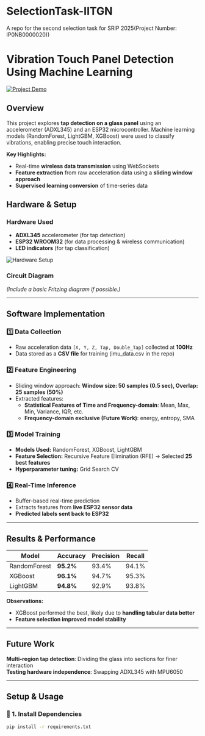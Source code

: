 # SelectionTask-IITGN
A repo for the second selection task for SRIP 2025(Project Number: IP0NB0000020))

# **Vibration Touch Panel Detection Using Machine Learning**  

[![Project Demo](link-to-demo-gif)](link-to-full-video)  <!-- Add this if possible -->

## **Overview**
This project explores **tap detection on a glass panel** using an accelerometer (ADXL345) and an ESP32 microcontroller. Machine learning models (RandomForest, LightGBM, XGBoost) were used to classify vibrations, enabling precise touch interaction.

**Key Highlights:**
- Real-time **wireless data transmission** using WebSockets  
- **Feature extraction** from raw acceleration data using a **sliding window approach**  
- **Supervised learning conversion** of time-series data  

## **Hardware & Setup**
### **Hardware Used**
- **ADXL345** accelerometer (for tap detection)  
- **ESP32 WROOM32** (for data processing & wireless communication)  
- **LED indicators** (for tap classification)  

![Hardware Setup](link-to-image)  <!-- Add a clear image -->

### **Circuit Diagram**
*(Include a basic Fritzing diagram if possible.)*

---

## **Software Implementation**
### **1️⃣ Data Collection**
- Raw acceleration data `[X, Y, Z, Tap, Double_Tap]` collected at **100Hz**  
- Data stored as a **CSV file** for training (imu_data.csv in the repo) 

### **2️⃣ Feature Engineering**
- Sliding window approach: **Window size: 50 samples (0.5 sec), Overlap: 25 samples (50%)**  
- Extracted features:
  - **Statistical Features of Time and Frequency-domain**: Mean, Max, Min, Variance, IQR, etc.
  - **Frequency-domain exclusive (Future Work)**: energy, entropy, SMA 

### **3️⃣ Model Training**
- **Models Used:** RandomForest, XGBoost, LightGBM  
- **Feature Selection:** Recursive Feature Elimination (RFE) → Selected **25 best features**  
- **Hyperparameter tuning:** Grid Search CV 

### **4️⃣ Real-Time Inference**
- Buffer-based real-time prediction  
- Extracts features from **live ESP32 sensor data**  
- **Predicted labels sent back to ESP32**
---

## **Results & Performance**
| Model | Accuracy | Precision | Recall |
|--------|----------|-----------|--------|
| RandomForest | **95.2%** | 93.4% | 94.1% |
| XGBoost | **96.1%** | 94.7% | 95.3% |
| LightGBM | **94.8%** | 92.9% | 93.8% |

 **Observations:**
- XGBoost performed the best, likely due to **handling tabular data better**  
- **Feature selection improved model stability**  

---

## **Future Work**
 **Multi-region tap detection**: Dividing the glass into sections for finer interaction  
**Testing hardware independence**: Swapping ADXL345 with MPU6050  

---

## **Setup & Usage**
### **🔹 1. Install Dependencies**
```sh
pip install -r requirements.txt
